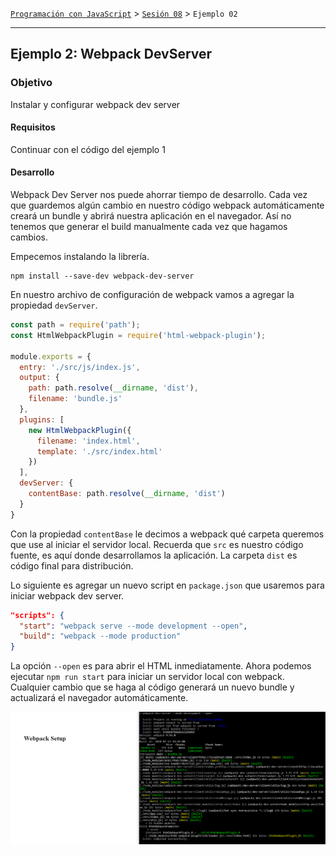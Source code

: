 [`Programación con JavaScript`](../../Readme.md) > [`Sesión 08`](../Readme.md) > `Ejemplo 02`

---

## Ejemplo 2: Webpack DevServer

### Objetivo

Instalar y configurar webpack dev server

#### Requisitos

Continuar con el código del ejemplo 1

#### Desarrollo

Webpack Dev Server nos puede ahorrar tiempo de desarrollo. Cada vez que guardemos algún cambio en nuestro código webpack
automáticamente creará un bundle y abrirá nuestra aplicación en el navegador. Así no tenemos que generar el build
manualmente cada vez que hagamos cambios.

Empecemos instalando la librería.

```text
npm install --save-dev webpack-dev-server
```

En nuestro archivo de configuración de webpack vamos a agregar la propiedad `devServer`.

```javascript
const path = require('path');
const HtmlWebpackPlugin = require('html-webpack-plugin');

module.exports = {
  entry: './src/js/index.js',
  output: {
    path: path.resolve(__dirname, 'dist'),
    filename: 'bundle.js'
  },
  plugins: [
    new HtmlWebpackPlugin({
      filename: 'index.html',
      template: './src/index.html'
    })
  ],
  devServer: {
    contentBase: path.resolve(__dirname, 'dist')
  }
}
```

Con la propiedad `contentBase` le decimos a webpack qué carpeta queremos que use al iniciar el servidor local. Recuerda
que `src` es nuestro código fuente, es aquí donde desarrollamos la aplicación. La carpeta `dist` es código final para
distribución.

Lo siguiente es agregar un nuevo script en `package.json` que usaremos para iniciar webpack dev server.

```json
"scripts": {
  "start": "webpack serve --mode development --open",
  "build": "webpack --mode production"
}
```

La opción `--open` es para abrir el HTML inmediatamente. Ahora podemos ejecutar `npm run start` para iniciar un servidor
local con webpack. Cualquier cambio que se haga al código generará un nuevo bundle y actualizará el navegador
automáticamente.

![DevServer](./assets/dev-server.png)
